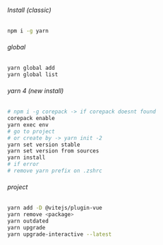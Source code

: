 ###### Install (classic)
```sh
npm i -g yarn
```
###### global
```sh
yarn global add
yarn global list
```

###### yarn 4 (new install)
```sh
# npm i -g corepack -> if corepack doesnt found
corepack enable
yarn exec env
# go to project
# or create by -> yarn init -2
yarn set version stable
yarn set version from sources
yarn install
# if error
# remove yarn prefix on .zshrc
```
###### project
```sh
yarn add -D @vitejs/plugin-vue
yarn remove <package>
yarn outdated
yarn upgrade
yarn upgrade-interactive --latest
```
